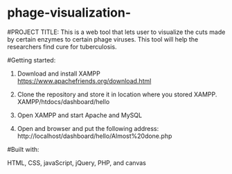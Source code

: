 # phage-visualization-

#PROJECT TITLE:
This is a web tool that lets user to visualize the cuts made by certain enzymes to certain phage viruses. 
This tool will help the researchers find cure for tuberculosis. 

#Getting started:

1.  Download and install XAMPP
    https://www.apachefriends.org/download.html

2. Clone the repository and store it in location where you stored XAMPP.
    XAMPP/htdocs/dashboard/hello
    
3.  Open XAMPP and start Apache and MySQL

4. Open and browser and put the following address:
    http://localhost/dashboard/hello/Almost%20done.php
    
#Built with:

HTML, CSS, javaScript, jQuery, PHP, and canvas
